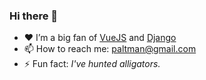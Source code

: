 ### Hi there 👋

- ❤️ I’m a big fan of [VueJS](https://vuejs.org) and [Django](https://djangoproject.com)
- 📫 How to reach me: paltman@gmail.com
- ⚡ Fun fact: _I've hunted alligators._
